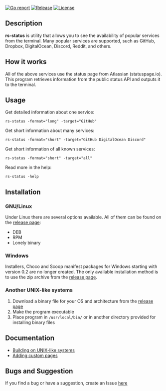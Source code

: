 [![Go report](https://goreportcard.com/badge/github.com/lcomrade/rs-status?style=flat-square)](https://goreportcard.com/report/github.com/lcomrade/rs-status)
[![Release](https://img.shields.io/github/downloads/lcomrade/rs-status/total?style=flat-square)](https://github.com/lcomrade/rs-status/releases/latest)
[![License](https://img.shields.io/github/license/lcomrade/rs-status?style=flat-square)](https://github.com/lcomrade/rs-status/blob/main/LICENSE)

## Description
**rs-status** is utility that allows you to see the availability of popular services from the terminal.
Many popular services are supported, such as GitHub, Dropbox, DigitalOcean, Discord, Reddit, and others.

## How it works
All of the above services use the status page from Atlassian (statuspage.io).
This program retrieves information from the public status API and outputs it to the terminal.

## Usage
Get detailed information about one service:
```
rs-status -format="long" -target="GitHub"
```

Get short information about many services:
```
rs-status -format="short" -target="GitHub DigitalOcean Discord"
```

Get short information of all known services:
```
rs-status -format="short" -target="all"
```

Read more in the help:
```
rs-status -help
```

## Installation
### GNU/Linux
Under Linux there are several options available. All of them can be found on the [release page](https://github.com/lcomrade/rs-status/releases/latest):
- DEB
- RPM
- Lonely binary

### Windows
Installers, Choco and Scoop manifest packages for Windows starting with version 0.2 are no longer created.
The only available installation method is to use the zip archive from the [release page](https://github.com/lcomrade/rs-status/releases/latest).

### Another UNIX-like systems
1. Download a binary file for your OS and architecture from the [release page](https://github.com/lcomrade/rs-status/releases/latest)
2. Make the program executable
3. Place program in `/usr/local/bin/` or in another directory provided for installing binary files

## Documentation
- [Building on UNIX-like systems](https://github.com/lcomrade/rs-status/blob/main/docs/make.md)
- [Adding custom pages](https://github.com/lcomrade/rs-status/blob/main/docs/add_custom_page.md)

## Bugs and Suggestion
If you find a bug or have a suggestion, create an Issue [here](https://github.com/lcomrade/rs-status/issues)
